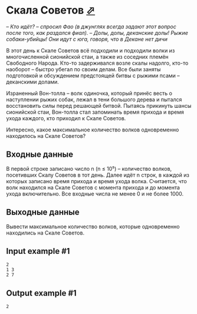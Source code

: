 # Скала Советов [⬀](https://www.e-olymp.com/en/problems/1415)
*– Кто идёт? – спросил Фао (в джунглях всегда задают этот вопрос после того, как раздался фиал).
– Долы, долы, деканские долы! Рыжие собаки-убийцы! Они идут с юга, говоря, что в Декане нет дичи*

В этот день к Скале Советов всё подходили и подходили волки из многочисленной сионийской стаи, а также из соседних племён Свободного Народа. Кто-то задерживался возле скалы надолго, кто-то наоборот – быстро убегал по своим делам. Все были заняты подготовкой и обсуждением предстоящей битвы с рыжими псами – деканскими долами.

Израненный Вон-толла – волк одиночка, который принёс весть о наступлении рыжих собак, лежал в тени большого дерева и пытался восстановить силы перед решающей битвой. Пытаясь прикинуть шансы сионийской стаи, Вон-толла стал запоминать время прихода и время ухода каждого, кто приходил к Скале Советов.

Интересно, какое максимальное количество волков одновременно находилось на Скале Советов?

## Входные данные

В первой строке записано число n (n ≤ 10⁵) – количество волков, посетивших Скалу Советов в тот день. Далее идёт n строк, в каждой из которых записано время прихода и время ухода волка. Считается, что волк находился на Скале Советов с момента прихода и до момента ухода включительно. Все входные числа не менее 0 и не более 1000.

## Выходные данные

Вывести максимальное количество волков, которые одновременно находились на Скале Советов.

## Input example #1
```
2
1 3
2 7
```

## Output example #1
```
2
```
